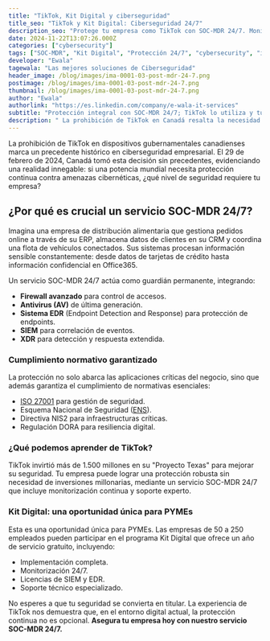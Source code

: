 ```yaml
---
title: "TikTok, Kit Digital y ciberseguridad"
title_seo: "TikTok y Kit Digital: Ciberseguridad 24/7"
description_seo: "Protege tu empresa como TikTok con SOC-MDR 24/7. Monitorización avanzada y defensa cibernética accesible para PYMEs a través de Kit Digital."
date: 2024-11-22T13:07:26.000Z
categories: ["cybersecurity"]
tags: ["SOC-MDR", "Kit Digital", "Protección 24/7", "cybersecurity", "info"]
developer: "Ewala"
tagewala: "Las mejores soluciones de Ciberseguridad"
header_image: /blog/images/ima-0001-03-post-mdr-24-7.png
postimage: /blog/images/ima-0001-03-post-mdr-24-7.png
thumbnail: /blog/images/ima-0001-03-post-mdr-24-7.png
author: "Ewala"
authorlink: "https://es.linkedin.com/company/e-wala-it-services"
subtitle: "Protección integral con SOC-MDR 24/7; TikTok lo utiliza y tu empresa también puede acceder a este servicio de alto nivel, sin coste, a través de Kit Digital"
description: " La prohibición de TikTok en Canadá resalta la necesidad de ciberseguridad continua. Protege tu empresa con SOC-MDR 24/7: monitorización, cumplimiento normativo y defensa avanzada, ahora accesible para PYMEs con el programa Kit Digital."
---
```

<!--StartFragment-->

La prohibición de TikTok en dispositivos gubernamentales canadienses marca un precedente histórico en ciberseguridad empresarial. El 29 de febrero de 2024, Canadá tomó esta decisión sin precedentes, evidenciando una realidad innegable: si una potencia mundial necesita protección continua contra amenazas cibernéticas, ¿qué nivel de seguridad requiere tu empresa?  

## **¿Por qué es crucial un servicio SOC-MDR 24/7?**

Imagina una empresa de distribución alimentaria que gestiona pedidos online a través de su ERP, almacena datos de clientes en su CRM y coordina una flota de vehículos conectados. Sus sistemas procesan información sensible constantemente: desde datos de tarjetas de crédito hasta información confidencial en Office365. 

Un servicio SOC-MDR 24/7 actúa como guardián permanente, integrando: 

- **Firewall avanzado** para control de accesos. 
- **Antivirus (AV)** de última generación. 
- **Sistema EDR** (Endpoint Detection and Response) para protección de endpoints. 
- **SIEM** para correlación de eventos. 
- **XDR** para detección y respuesta extendida.  

### **Cumplimiento normativo garantizado**

La protección no solo abarca las aplicaciones críticas del negocio, sino que además garantiza el cumplimiento de normativas esenciales: 

- [ISO 27001](https://www.iso.org/about) para gestión de seguridad. 
- Esquema Nacional de Seguridad ([ENS](https://ens.ccn.cni.es/es/que-es-el-ens)).
- Directiva NIS2 para infraestructuras críticas. 
- Regulación DORA para resiliencia digital. 

### **¿Qué podemos aprender de TikTok?**

TikTok invirtió más de 1.500 millones en su "Proyecto Texas" para mejorar su seguridad. Tu empresa puede lograr una protección robusta sin necesidad de inversiones millonarias, mediante un servicio SOC-MDR 24/7 que incluye monitorización continua y soporte experto. 

### **Kit Digital: una oportunidad única para PYMEs**

Esta es una oportunidad única para PYMEs. Las empresas de 50 a 250 empleados pueden participar en el programa Kit Digital que ofrece un año de servicio gratuito, incluyendo: 

- Implementación completa. 
- Monitorización 24/7. 
- Licencias de SIEM y EDR. 
- Soporte técnico especializado. 

No esperes a que tu seguridad se convierta en titular. La experiencia de TikTok nos demuestra que, en el entorno digital actual, la protección continua no es opcional. **Asegura tu empresa hoy con nuestro servicio SOC-MDR 24/7.**

<!--EndFragment-->